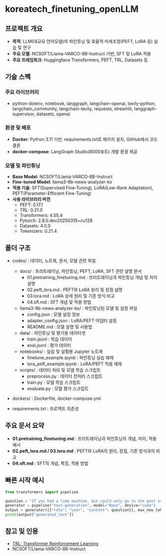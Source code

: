# koreatech_finetuning_openLLM

## 프로젝트 개요
- **목적**: LLM(대규모 언어모델)의 파인튜닝 및 효율적 미세조정(PEFT, LoRA 등) 실습 및 연구
- **주요 모델**: NCSOFT/Llama-VARCO-8B-Instruct 기반, SFT 및 LoRA 적용
- **주요 프레임워크**: Huggingface Transformers, PEFT, TRL, Datasets 등

## 기술 스펙

### 주요 라이브러리
- python-dotenv, notebook, langgraph, langchain-openai, tavily-python, langchain_community, langchain-tavily, requests, streamlit, langgraph-supervisor, datasets, openai

### 환경 및 배포
- **Docker**: Python 3.11 기반, requirements.txt로 패키지 설치, GitHub에서 코드 클론
- **docker-compose**: LangGraph Studio(8000포트) 개발 환경 제공

### 모델 및 파인튜닝
- **Base Model**: NCSOFT/Llama-VARCO-8B-Instruct
- **Fine-tuned Model**: llama3-8b-news-analyzer-ko
- **적용 기술**: SFT(Supervised Fine-Tuning), LoRA(Low-Rank Adaptation), PEFT(Parameter-Efficient Fine-Tuning)
- **사용 라이브러리 버전**
	- PEFT: 0.17.1
	- TRL: 0.21.0
	- Transformers: 4.55.4
	- Pytorch: 2.8.0.dev20250319+cu128
	- Datasets: 4.0.0
	- Tokenizers: 0.21.4

## 폴더 구조
- codes/ : 데이터, 노트북, 문서, 모델 관련 파일
	- docs/ : 프리트레이닝, 파인튜닝, PEFT, LoRA, SFT 관련 설명 문서
		- 01.pretraining_finetuning.md : 프리트레이닝과 파인튜닝 개념 및 차이 설명
		- 02.peft_lora.md : PEFT와 LoRA 원리 및 장점 설명
		- 03.lora.md : LoRA 상세 원리 및 기존 방식 비교
		- 04.sft.md : SFT 개념 및 적용 방법
	- llama3-8b-news-analyzer-ko/ : 파인튜닝된 모델 및 설정 파일
		- config.json : 모델 설정 정보
		- adapter_config.json : LoRA/PEFT 어댑터 설정
		- README.md : 모델 설명 및 사용법
	- data/ : 파인튜닝 및 평가용 데이터셋
		- train.jsonl : 학습 데이터
		- eval.jsonl : 평가 데이터
	- notebooks/ : 실습 및 실험용 Jupyter 노트북
		- finetune_example.ipynb : 파인튜닝 실습 예제
		- lora_peft_example.ipynb : LoRA/PEFT 적용 예제
	- scripts/ : 데이터 처리 및 모델 학습 스크립트
		- preprocess.py : 데이터 전처리 스크립트
		- train.py : 모델 학습 스크립트
		- evaluate.py : 모델 평가 스크립트

- dockers/ : Dockerfile, docker-compose.yml
- requirements.txt : 프로젝트 의존성

## 주요 문서 요약
- **01.pretraining_finetuning.md** : 프리트레이닝과 파인튜닝의 개념, 차이, 적용 예시
- **02.peft_lora.md / 03.lora.md** : PEFT와 LoRA의 원리, 장점, 기존 방식과의 비교
- **04.sft.md** : SFT의 개념, 특징, 적용 방법

## 빠른 시작 예시
```python
from transformers import pipeline

question = "If you had a time machine, but could only go to the past or the future once and never return, which would you choose and why?"
generator = pipeline("text-generation", model="None", device="cuda")
output = generator([{"role": "user", "content": question}], max_new_tokens=128, return_full_text=False)[0]
print(output["generated_text"])
```

## 참고 및 인용
- [TRL: Transformer Reinforcement Learning](https://github.com/huggingface/trl)
- NCSOFT/Llama-VARCO-8B-Instruct
